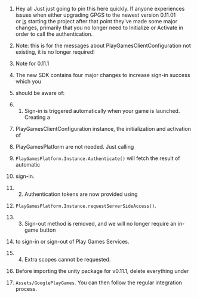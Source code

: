 1.  Hey all Just just going to pin this here quickly. If anyone experiences issues when either upgrading GPGS to the newest version 0.11.01 or [is](http://www.google.com/search?q=is+msdn.microsoft.com) starting the project after that point they've made some major changes, primarily that you no longer need to Initialize or Activate in order to call the authentication.
    

3.  Note: this is for the messages about PlayGamesClientConfiguration not existing, it is no longer required!
    

5.  Note for 0.11.1
    

7.  The new SDK contains four major changes to increase sign-in success which you
    
8.  should be aware of:
    

10.  1. Sign-in is triggered automatically when your game is launched. Creating a
    
11.  PlayGamesClientConfiguration instance, the initialization and activation of
    
12.  PlayGamesPlatform are not needed. Just calling
    
13.  `PlayGamesPlatform.Instance.Authenticate()` will fetch the result of automatic
    
14.  sign-in.
    
15.  2. Authentication tokens are now provided using
    
16.  `PlayGamesPlatform.Instance.requestServerSideAccess()`.
    
17.  3. Sign-out method is removed, and we will no longer require an in-game button
    
18.  to sign-in or sign-out of Play Games Services.
    
19.  4. Extra scopes cannot be requested.
    

21.  Before importing the unity package for v0.11.1, delete everything under
    
22.  `Assets/GooglePlayGames`. You can then follow the regular integration process.
